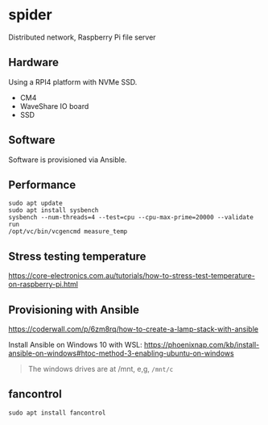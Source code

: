 # spider
Distributed network, Raspberry Pi file server

## Hardware
Using a RPI4 platform with NVMe SSD.

- CM4
- WaveShare IO board
- SSD

## Software
Software is provisioned via Ansible.

## Performance
```
sudo apt update
sudo apt install sysbench
sysbench --num-threads=4 --test=cpu --cpu-max-prime=20000 --validate run
/opt/vc/bin/vcgencmd measure_temp
```

## Stress testing temperature
https://core-electronics.com.au/tutorials/how-to-stress-test-temperature-on-raspberry-pi.html

## Provisioning with Ansible
https://coderwall.com/p/6zm8rq/how-to-create-a-lamp-stack-with-ansible

Install Ansible on Windows 10 with WSL: https://phoenixnap.com/kb/install-ansible-on-windows#htoc-method-3-enabling-ubuntu-on-windows

> The windows drives are at /mnt, e,g, ``/mnt/c``

## fancontrol
``sudo apt install fancontrol``





